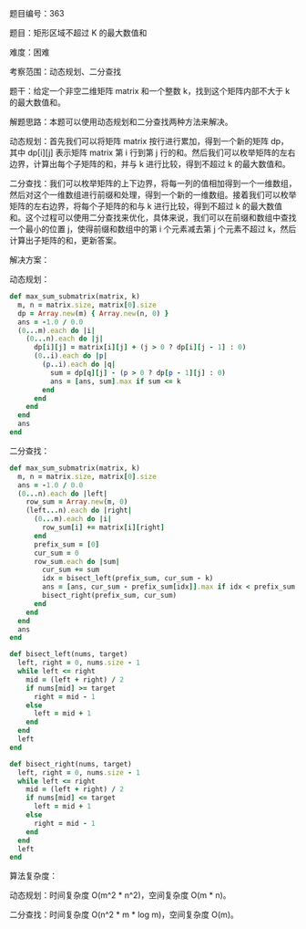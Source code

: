 题目编号：363

题目：矩形区域不超过 K 的最大数值和

难度：困难

考察范围：动态规划、二分查找

题干：给定一个非空二维矩阵 matrix 和一个整数 k，找到这个矩阵内部不大于 k 的最大数值和。

解题思路：本题可以使用动态规划和二分查找两种方法来解决。

动态规划：首先我们可以将矩阵 matrix 按行进行累加，得到一个新的矩阵 dp，其中 dp[i][j] 表示矩阵 matrix 第 i 行到第 j 行的和。然后我们可以枚举矩阵的左右边界，计算出每个子矩阵的和，并与 k 进行比较，得到不超过 k 的最大数值和。

二分查找：我们可以枚举矩阵的上下边界，将每一列的值相加得到一个一维数组，然后对这个一维数组进行前缀和处理，得到一个新的一维数组。接着我们可以枚举矩阵的左右边界，将每个子矩阵的和与 k 进行比较，得到不超过 k 的最大数值和。这个过程可以使用二分查找来优化，具体来说，我们可以在前缀和数组中查找一个最小的位置 j，使得前缀和数组中的第 i 个元素减去第 j 个元素不超过 k，然后计算出子矩阵的和，更新答案。

解决方案：

动态规划：

```ruby
def max_sum_submatrix(matrix, k)
  m, n = matrix.size, matrix[0].size
  dp = Array.new(m) { Array.new(n, 0) }
  ans = -1.0 / 0.0
  (0...m).each do |i|
    (0...n).each do |j|
      dp[i][j] = matrix[i][j] + (j > 0 ? dp[i][j - 1] : 0)
      (0..i).each do |p|
        (p..i).each do |q|
          sum = dp[q][j] - (p > 0 ? dp[p - 1][j] : 0)
          ans = [ans, sum].max if sum <= k
        end
      end
    end
  end
  ans
end
```

二分查找：

```ruby
def max_sum_submatrix(matrix, k)
  m, n = matrix.size, matrix[0].size
  ans = -1.0 / 0.0
  (0...n).each do |left|
    row_sum = Array.new(m, 0)
    (left...n).each do |right|
      (0...m).each do |i|
        row_sum[i] += matrix[i][right]
      end
      prefix_sum = [0]
      cur_sum = 0
      row_sum.each do |sum|
        cur_sum += sum
        idx = bisect_left(prefix_sum, cur_sum - k)
        ans = [ans, cur_sum - prefix_sum[idx]].max if idx < prefix_sum.size
        bisect_right(prefix_sum, cur_sum)
      end
    end
  end
  ans
end

def bisect_left(nums, target)
  left, right = 0, nums.size - 1
  while left <= right
    mid = (left + right) / 2
    if nums[mid] >= target
      right = mid - 1
    else
      left = mid + 1
    end
  end
  left
end

def bisect_right(nums, target)
  left, right = 0, nums.size - 1
  while left <= right
    mid = (left + right) / 2
    if nums[mid] <= target
      left = mid + 1
    else
      right = mid - 1
    end
  end
  left
end
```

算法复杂度：

动态规划：时间复杂度 O(m^2 * n^2)，空间复杂度 O(m * n)。

二分查找：时间复杂度 O(n^2 * m * log m)，空间复杂度 O(m)。